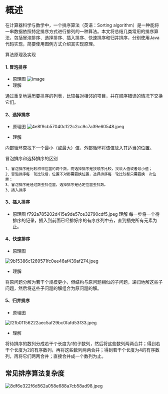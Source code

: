 # 概述

在计算器科学与数学中，一个排序算法（英语：Sorting algorithm）是一种能将一串数据依照特定排序方式进行排列的一种算法。本文将总结几类常用的排序算法，包括冒泡排序、选择排序、插入排序、快速排序和归并排序，分别使用Java代码实现，简要使用图例方式介绍其实现原理。

算法原理及实现

#### 1. 冒泡排序

* 原理图
![image](https://github.com/wflian/Sort/blob/master/img/img%20BubbleSort.jpeg)
* 理解

通过重复地遍历要排序的列表，比较每对相邻的项目，并在顺序错误的情况下交换它们。

#### 2、选择排序

* 原理图
![4e8f9cb57040c122c2cc9c7a39e60548.jpeg](evernotecid://B64F8E3A-35B0-415A-ACA6-B52DBA478C01/appyinxiangcom/23468447/ENResource/p2)

* 理解

内部循环查找下一个最小（或最大）值，外部循环将该值放入其适当的位置。

冒泡排序和选择排序的区别

```
1、冒泡排序是比较相邻位置的两个数，而选择排序是按顺序比较，找最大值或者最小值；
2、冒泡排序每一轮比较后，位置不对都需要换位置，选择排序每一轮比较都只需要换一次位置；
3、冒泡排序是通过数去找位置，选择排序是给定位置去找数。
3、插入排序
```
#### 3、插入排序

* 原理图
f792a785202d415e9de57ce32790cdf5.jpeg
理解
每一步将一个待排序的记录，插入到前面已经排好序的有序序列中去，直到插完所有元素为止。


#### 4、快速排序

* 原理图

![9b15386c1269571fc0ee46af439af274.jpeg](evernotecid://B64F8E3A-35B0-415A-ACA6-B52DBA478C01/appyinxiangcom/23468447/ENResource/p4)

* 理解

将原问题分解为若干个规模更小，但结构与原问题相似的子问题，递归地解这些子问题，然后将这些子问题的解组合为原问题的解。
#### 5、归并排序

* 原理图

![f2fb01156222aec5af29bc0fafd53f33.jpeg](evernotecid://B64F8E3A-35B0-415A-ACA6-B52DBA478C01/appyinxiangcom/23468447/ENResource/p5)

* 理解

将待排序的数列分成若干个长度为1的子数列，然后将这些数列两两合并；得到若干个长度为2的有序数列，再将这些数列两两合并；得到若干个长度为4的有序数列，再将它们两两合并；直接合并成一个数列为止。
## 常见排序算法复杂度
![8df6e322f6d562a058e688a7cb58ad98.jpeg](evernotecid://B64F8E3A-35B0-415A-ACA6-B52DBA478C01/appyinxiangcom/23468447/ENResource/p6)
